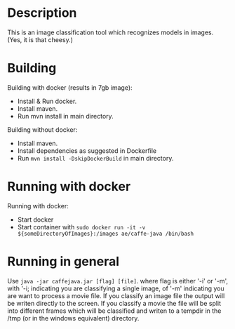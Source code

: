 # Description
This is an image classification tool which recognizes models in images. (Yes, it is that cheesy.)

# Building
Building with docker (results in 7gb image):
  - Install & Run docker.
  - Install maven.
  - Run mvn install in main directory.

Building without docker:
  - Install maven.
  - Install dependencies as suggested in Dockerfile
  - Run `mvn install -DskipDockerBuild` in main directory.

# Running with docker
Running with docker:
  - Start docker
  - Start container with `sudo docker run -it -v ${someDirectoryOfImages}:/images ae/caffe-java /bin/bash`

# Running in general
Use `java -jar caffejava.jar [flag] [file]`. where flag is either '-i' or '-m', with '-i; indicating you are classifying a single image, of '-m' indicating you are want to process a movie file. If you classify an image file the output will be writen directly to the screen. If you classify a movie the file will be split into different frames which will be classified and writen to a tempdir in the  /tmp (or in the windows equivalent) directory.